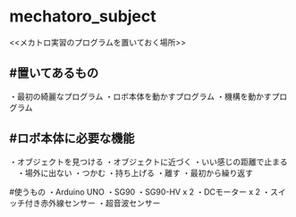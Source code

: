 # mechatoro_subject

<<メカトロ実習のプログラムを置いておく場所>>

#置いてあるもの
---
・最初の綺麗なプログラム
・ロボ本体を動かすプログラム
・機構を動かすプログラム

#ロボ本体に必要な機能
---
・オブジェクトを見つける
・オブジェクトに近づく
・いい感じの距離で止まる
　・場外に出ない
・つかむ
・持ち上げる
・離す
・最初から繰り返す

#使うもの
・Arduino UNO
・SG90
・SG90-HV x 2
・DCモーター x 2
・スイッチ付き赤外線センサー
・超音波センサー
